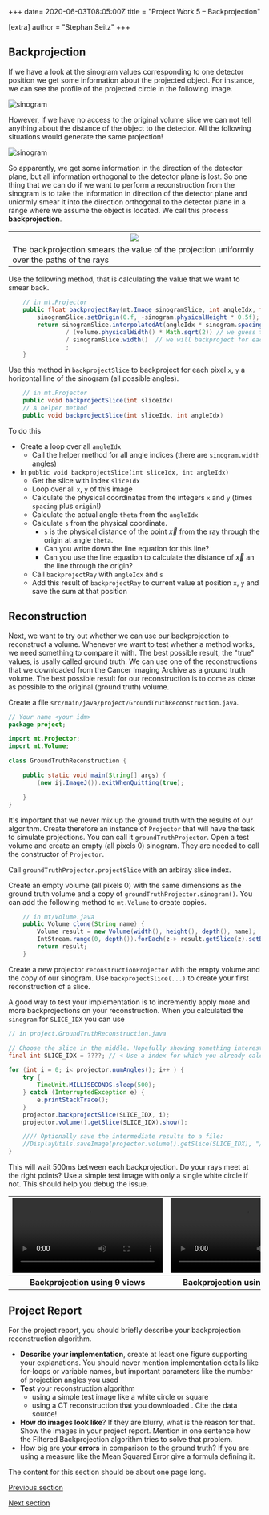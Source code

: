 +++
date= 2020-06-03T08:05:00Z
title = "Project Work 5 – Backprojection"

[extra]
author = "Stephan Seitz"
+++

## Backprojection

If we have a look at the sinogram values corresponding to one detector position we get some information about the projected object.
For instance, we can see the profile of the projected circle in the following image.

![sinogram](./sinogram.png)

However, if we have no access to the original volume slice we can not tell anything about the distance of the object to the detector.
All the following situations would generate the same projection!


![sinogram](./projection_distance.png)

So apparently, we get some information in the direction of the detector plane, but all information orthogonal to the detector plane
is lost.
So one thing that we can do if we want to perform a reconstruction from the sinogram is to take the information in direction of the detector plane
and uniormly smear it into the direction orthogonal to the detector plane in a range where we assume the object is located.
We call this process **backprojection**.

<table>
<tr>
    <th><img align="center" src="./backprojection.png" ></th>
<tr>
<tr>
    <td>The backprojection smears the value of the projection uniformly over the paths of the rays</td>
<tr>
</table>

Use the following method, that is calculating the value that we want to smear back.
```java
    // in mt.Projector
    public float backprojectRay(mt.Image sinogramSlice, int angleIdx, float s) {
        sinogramSlice.setOrigin(0.f, -sinogram.physicalHeight * 0.5f);
        return sinogramSlice.interpolatedAt(angleIdx * sinogram.spacing, s) // * sinogram.spacing is necessary because spacing is not valid for our angle indices (actually each coordinate should have their own spacing. That's the revenge for us being lazy.).
                / (volume.physicalWidth() * Math.sqrt(2)) // we guess that this is the size of our object, diagonal of our slice
                / sinogramSlice.width()  // we will backproject for each angle. We can take the mean of all angle position that we have here.
                ;
    }
```
Use this method in `backprojectSlice` to backproject for each pixel `x`, `y` a horizontal line of the sinogram (all possible angles).

```java
    // in mt.Projector
    public void backprojectSlice(int sliceIdx)
    // A helper method
    public void backprojectSlice(int sliceIdx, int angleIdx)
```

To do this 

- Create a loop over all `angleIdx`
    - Call the helper method for all angle indices (there are `sinogram.width` angles)
- In `public void backprojectSlice(int sliceIdx, int angleIdx)`
    - Get the slice with index `sliceIdx`
    - Loop over all `x`, `y` of this image
    - Calculate the physical coordinates from the integers `x` and `y` (times `spacing` plus `origin`!)
    - Calculate the actual angle `theta` from the `angleIdx`
    - Calculate `s` from the physical coordinate.
      - `s` is the physical distance of the point $\vec{x}$ from the ray through the origin at angle `theta`.
      - Can you write down the line equation for this line?
      - Can you use the line equation to calculate the distance of $\vec{x}$ an the line through the origin?
    - Call `backprojectRay` with `angleIdx` and `s`
    - Add this result of `backprojectRay` to current value at position `x`, `y` and save the sum at that position

<!--*Hint: You may have seen that all the CT reconstructions from the Cancer Imaging Archive contain only image information-->
<!--within a circular region. If you want to, you can only regard `x`,`y` coordinates within that region or set them to 0 after-->
<!--the backprojection. If you do that, you should mention it in the project report.*-->


## Reconstruction

Next, we want to try out whether we can use our backprojection to reconstruct a volume.
Whenever we want to test whether a method works, we need something to compare it with.
The best possible result, the "true" values, is usally called ground truth.
We can use one of the reconstructions that we downloaded from the Cancer Imaging Archive as a ground truth volume.
The best possible result for our reconstruction is to come as close as possible to the original (ground truth) volume.

Create a file `src/main/java/project/GroundTruthReconstruction.java`.

```java
// Your name <your idm>
package project;

import mt.Projector;
import mt.Volume;

class GroundTruthReconstruction {

    public static void main(String[] args) {
        (new ij.ImageJ()).exitWhenQuitting(true);

    }
}
```

It's important that we never mix up the ground truth with the results of our algorithm.
Create therefore an instance of `Projector` that will have the task to simulate projections.
You can call it `groundTruthProjector`.
Open a test volume and create an empty (all pixels 0) sinogram. They are needed to call the constructor of `Projector`.

Call `groundTruthProjector.projectSlice` with an arbiray slice index.
<!--You get the generated sinogram slice with `groundTruthProjector.sinogram().getSlice(...)`.-->

Create an empty volume (all pixels 0)  with the same dimensions as the ground truth volume and a copy of `groundTruthProjector.sinogram()`.
You can add the following method to `mt.Volume` to create copies.

```java
    // in mt/Volume.java
    public Volume clone(String name) {
        Volume result = new Volume(width(), height(), depth(), name);
        IntStream.range(0, depth()).forEach(z-> result.getSlice(z).setBuffer(Arrays.copyOf(slices[z].buffer(), slices[z].buffer().length)));
        return result;
    }
```

Create a new projector `reconstructionProjector` with the empty volume and the copy of our sinogram.
Use `backprojectSlice(...)` to create your first reconstruction of a slice.

A good way to test your implementation is to incremently apply more and more backprojections on your reconstruction.
When you calculated the `sinogram` for `SLICE_IDX` you can use

```java
// in project.GroundTruthReconstruction.java

// Choose the slice in the middle. Hopefully showing something interesting.
final int SLICE_IDX = ????; // < Use a index for which you already calculated `projectSlice`

for (int i = 0; i< projector.numAngles(); i++ ) {
    try {
        TimeUnit.MILLISECONDS.sleep(500);
    } catch (InterruptedException e) {
        e.printStackTrace();
    }
    projector.backprojectSlice(SLICE_IDX, i);
    projector.volume().getSlice(SLICE_IDX).show();

    //// Optionally save the intermediate results to a file:
    //DisplayUtils.saveImage(projector.volume().getSlice(SLICE_IDX), "/media/dos/shepp_9_"+i+".png");
}
```

This will wait 500ms between each backprojection. Do your rays meet at the right points? Use a simple test image with
only a single white circle if not. This should help you debug the issue.

<table>
    <tr>
        <td> 
            <video controls loop width="300">
            <source src="./shepp_9_cropped.webm" type="video/webm">
            </video> 
        </td>
        <td> 
            <video controls loop width="300">
            <source src="./shepp_100_cropped.webm" type="video/webm">
            </video> 
        </td>
    </tr>
    <tr>
        <th>Backprojection using 9 views</th>
        <th>Backprojection using 100 views</th>
    </tr>
</table>



## Project Report

For the project report, you should briefly describe your backprojection reconstruction algorithm.

- **Describe your implementation**, create at least one figure supporting your explanations.
You should never mention implementation details like for-loops or variable names, but important parameters like the number
of projection angles you used
- **Test** your reconstruction algorithm
    - using a simple test image like a white circle or square
    - using a CT reconstruction that you downloaded . Cite the data source!
- **How do images look like**? If they are blurry, what is the reason for that.
Show the images in your project report.
Mention in one sentence how the Filtered Backprojection algorithm tries to solve that problem.
- How big are your **errors** in comparison to the ground truth? If you are using a measure like the Mean Squared Error give
a formula defining it.


The content for this section should be about one page long. 

[Previous section](./sinogram)

[Next section](./reconstruction)
